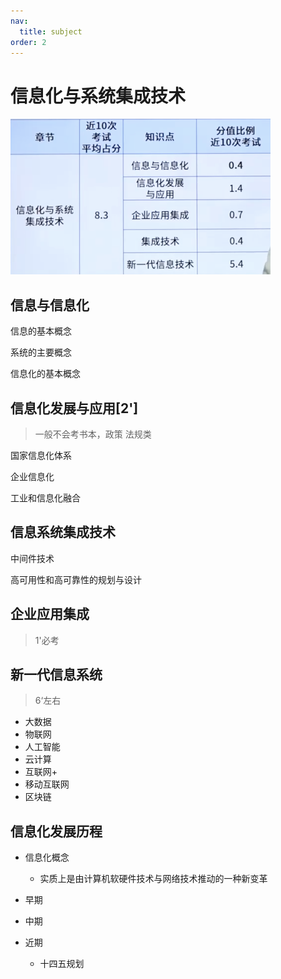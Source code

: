 ```yaml
---
nav:
  title: subject
order: 2
---
```

# 信息化与系统集成技术

<img src="https://raw.githubusercontent.com/673019334/image-oss/main/202307241352386.png" alt="image-20230724135231210" style="zoom:50%;" />

## 信息与信息化

信息的基本概念

系统的主要概念

信息化的基本概念

## 信息化发展与应用[2']

> 一般不会考书本，政策 法规类

国家信息化体系

企业信息化

工业和信息化融合

## 信息系统集成技术

中间件技术

高可用性和高可靠性的规划与设计

## 企业应用集成

> 1'必考

## 新一代信息系统

> 6‘左右

+ 大数据
+ 物联网
+ 人工智能
+ 云计算
+ 互联网+
+ 移动互联网
+ 区块链

## 信息化发展历程

+ 信息化概念
  + 实质上是由计算机软硬件技术与网络技术推动的一种新变革

+ 早期

+ 中期

+ 近期
  + 十四五规划

